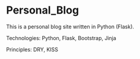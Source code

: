 # Personal_Blog

This is a personal blog site written in Python (Flask).

Technologies: Python, Flask, Bootstrap, Jinja

Principles: DRY, KISS

